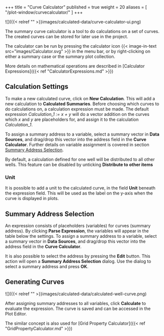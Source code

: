 +++
title = "Curve Calculator"
published = true
weight = 20
aliases = [
    "/plot-window/curvecalculator/"
]
+++

![]({{< relref "" >}}images/calculated-data/curve-calculator-ui.png)

The summary curve calculator is a tool to do calculations on a set of curves. The created curves can be stored for later use in the project.

The calculator can be run by pressing the calculator icon {{< image-in-text src="images/Calculator.svg" >}} in the menu bar, or by right-clicking on either a summary case or the summary plot collection.

More details on mathematical operations are described in [Calculator Expressions]({{< ref "CalculatorExpressions.md" >}})

## Calculation Settings
To make a new calculated curve, click on **New Calculation**. This will add a new calculation to **Calculated Summaries**. Before choosing which curves to do calculations on, a calculation expression must be made. The default expression *Calculation_1 := x + y* will do a vector addition on the curves which *x* and *y* are placeholders for, and assign it to the calculation *Calculation_1*. 

To assign a summary address to a variable, select a summary vector in **Data Sources**, and drag/drop this vector into the address field in the **Curve Calculator**. Further details on variable assignment is covered in section [Summary Address Selection](#summary-address-selection). 

By default, a calculation defined for one well will be distributed to all other wells. This feature can be disabled by unticking **Distribute to other items**

### Unit
It is possible to add a unit to the calculated curve, in the field **Unit** beneath the expression field. This will be used as the label on the y-axis when the curve is displayed in plots.

## Summary Address Selection
An expression consists of placeholders (variables) for curves (summary address). By clicking **Parse Expression**, the variables will appear in the table below the settings. To assign a summary address to a variable, select a summary vector in **Data Sources**, and drag/drop this vector into the address field in the **Curve Calculator**.

It is also possible to select the address by pressing the **Edit** button. This action will open a **Summary Address Selection** dialog. Use the dialog to select a summary address and press **OK**.

## Generating Curves
![]({{< relref "" >}}images/calculated-data/calculated-well-curve.png)

After assigning summary addresses to all variables, click **Calculate** to evaluate the expression. The curve is saved and can be accessed in the Plot Editor.


The similar concept is also used for [Grid Property Calculator]({{< ref "GridPropertyCalculator.md" >}})